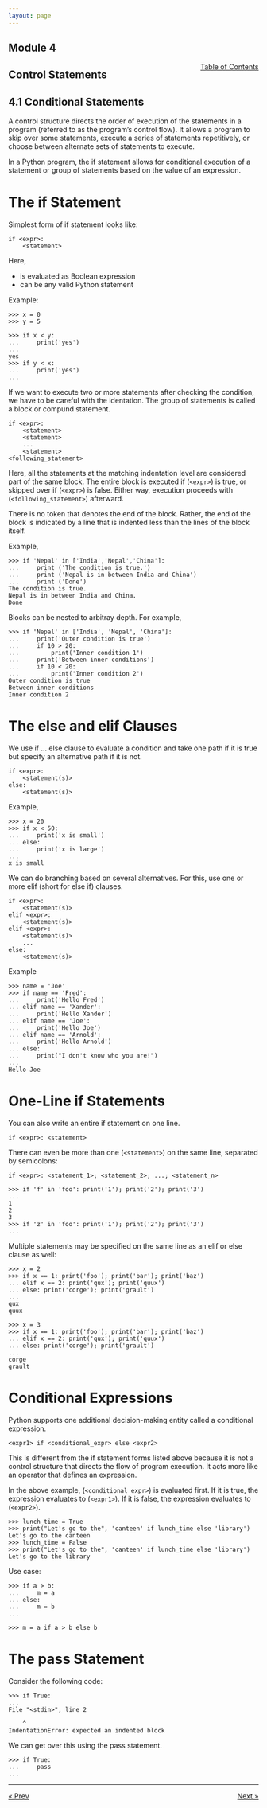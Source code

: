 ```yaml
---
layout: page
---
```


## Module 4

<a href="../../../toc" style="float: right;" target="_blank">Table of Contents</a>

## Control Statements

## 4.1 Conditional Statements

A control structure directs the order of execution of the statements in a program (referred to as the program’s control flow). It allows a program to skip over some statements, execute a series of statements repetitively, or choose between alternate sets of statements to execute.

In a Python program, the if statement allows for conditional execution of a statement or group of statements based on the value of an expression.

# The if Statement

Simplest form of if statement looks like:

    if <expr>:
        <statement>

Here,

* <expr> is evaluated as Boolean expression
* <statement> can be any valid Python statement

Example:

    >>> x = 0
    >>> y = 5

    >>> if x < y:                            
    ...     print('yes')
    ...
    yes
    >>> if y < x:                            
    ...     print('yes')
    ...


If we want to execute two or more statements after checking the condition, we have to be careful with the identation. The group of statements is called a block or compund statement.

    if <expr>:
        <statement>
        <statement>
        ...
        <statement>
    <following_statement>

Here, all the statements at the matching indentation level are considered part of the same block. The entire block is executed if (`<expr>`) is true, or skipped over if (`<expr>`) is false. Either way, execution proceeds with (`<following_statement>`) afterward.

There is no token that denotes the end of the block. Rather, the end of the block is indicated by a line that is indented less than the lines of the block itself.

Example,

    >>> if 'Nepal' in ['India','Nepal','China']:
    ...     print ('The condition is true.')
    ...     print ('Nepal is in between India and China')
    ...     print ('Done')
    The condition is true.
    Nepal is in between India and China.
    Done

Blocks can be nested to arbitray depth. For example,

    >>> if 'Nepal' in ['India', 'Nepal', 'China']:        
    ...     print('Outer condition is true')      
    ...     if 10 > 20:                          
    ...         print('Inner condition 1')       
    ...     print('Between inner conditions')     
    ...     if 10 < 20:                           
    ...         print('Inner condition 2')        
    Outer condition is true
    Between inner conditions
    Inner condition 2

# The else and elif Clauses

We use if ... else clause to evaluate a condition and take one path if it is true but specify an alternative path if it is not.

    if <expr>:
        <statement(s)>
    else:
        <statement(s)>

Example,

    >>> x = 20
    >>> if x < 50:
    ...     print('x is small')
    ... else:
    ...     print('x is large')
    ...
    x is small

We can do branching based on several alternatives. For this, use one or more elif (short for else if) clauses.

    if <expr>:
        <statement(s)>
    elif <expr>:
        <statement(s)>
    elif <expr>:
        <statement(s)>
        ...
    else:
        <statement(s)>

Example

    >>> name = 'Joe'
    >>> if name == 'Fred':
    ...     print('Hello Fred')
    ... elif name == 'Xander':
    ...     print('Hello Xander')
    ... elif name == 'Joe':
    ...     print('Hello Joe')
    ... elif name == 'Arnold':
    ...     print('Hello Arnold')
    ... else:
    ...     print("I don't know who you are!")
    ...
    Hello Joe

# One-Line if Statements

You can also write an entire if statement on one line.

    if <expr>: <statement>

There can even be more than one (`<statement>`) on the same line, separated by semicolons:

    if <expr>: <statement_1>; <statement_2>; ...; <statement_n>

    >>> if 'f' in 'foo': print('1'); print('2'); print('3')
    ...
    1
    2
    3
    >>> if 'z' in 'foo': print('1'); print('2'); print('3')
    ...

Multiple statements may be specified on the same line as an elif or else clause as well:

    >>> x = 2
    >>> if x == 1: print('foo'); print('bar'); print('baz')
    ... elif x == 2: print('qux'); print('quux')
    ... else: print('corge'); print('grault')
    ...
    qux
    quux

    >>> x = 3
    >>> if x == 1: print('foo'); print('bar'); print('baz')
    ... elif x == 2: print('qux'); print('quux')
    ... else: print('corge'); print('grault')
    ...
    corge
    grault

# Conditional Expressions

Python supports one additional decision-making entity called a conditional expression.

    <expr1> if <conditional_expr> else <expr2>

This is different from the if statement forms listed above because it is not a control structure that directs the flow of program execution. It acts more like an operator that defines an expression. 

In the above example, (`<conditional_expr>`) is evaluated first. If it is true, the expression evaluates to (`<expr1>`). If it is false, the expression evaluates to (`<expr2>`).

    >>> lunch_time = True
    >>> print("Let's go to the", 'canteen' if lunch_time else 'library')
    Let's go to the canteen
    >>> lunch_time = False
    >>> print("Let's go to the", 'canteen' if lunch_time else 'library')
    Let's go to the library

Use case:

    >>> if a > b:
    ...     m = a
    ... else:
    ...     m = b
    ...

    >>> m = a if a > b else b

# The pass Statement

Consider the following code:

    >>> if True:
    ... 
    File "<stdin>", line 2
        
        ^
    IndentationError: expected an indented block

We can get over this using the pass statement.

    >>> if True:
    ...     pass
    ...


<hr>
<a href="../../../module/3/dictionary" style="float:left;"> &laquo; Prev </a>
<a href="../while-statement" style="float:right;"> Next &raquo; </a>